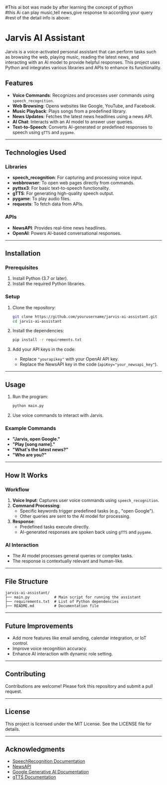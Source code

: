 #This ai bot was made by after learning the concept of python
<br>
#this Ai can play music,tell news,give response to according your query
#rest of the detail info is above:

# Jarvis AI Assistant

Jarvis is a voice-activated personal assistant that can perform tasks such as browsing the web, playing music, reading the latest news, and interacting with an AI model to provide helpful responses. This project uses Python and integrates various libraries and APIs to enhance its functionality.

## Features

- **Voice Commands**: Recognizes and processes user commands using `speech_recognition`.
- **Web Browsing**: Opens websites like Google, YouTube, and Facebook.
- **Music Playback**: Plays songs from a predefined library.
- **News Updates**: Fetches the latest news headlines using a news API.
- **AI Chat**: Interacts with an AI model to answer user queries.
- **Text-to-Speech**: Converts AI-generated or predefined responses to speech using `gTTS` and `pygame`.

---

## Technologies Used

### Libraries
- **speech_recognition**: For capturing and processing voice input.
- **webbrowser**: To open web pages directly from commands.
- **pyttsx3**: For basic text-to-speech functionality.
- **gTTS**: For generating high-quality speech output.
- **pygame**: To play audio files.
- **requests**: To fetch data from APIs.

### APIs
- **NewsAPI**: Provides real-time news headlines.
- **OpenAI**: Powers AI-based conversational responses.

---

## Installation

### Prerequisites
1. Install Python (3.7 or later).
2. Install the required Python libraries.

### Setup
1. Clone the repository:
   ```bash
   git clone https://github.com/yourusername/jarvis-ai-assistant.git
   cd jarvis-ai-assistant
   ```

2. Install the dependencies:
   ```bash
   pip install -r requirements.txt
   ```

3. Add your API keys in the code:
   - Replace `"yourapikey"` with your OpenAI API key.
   - Replace the NewsAPI key in the code (`apiKey="your_newsapi_key"`).

---

## Usage

1. Run the program:
   ```bash
   python main.py
   ```

2. Use voice commands to interact with Jarvis.

### Example Commands
- **"Jarvis, open Google."**
- **"Play [song name]."**
- **"What's the latest news?"**
- **"Who are you?"**

---

## How It Works

### Workflow
1. **Voice Input**: Captures user voice commands using `speech_recognition`.
2. **Command Processing**:
   - Specific keywords trigger predefined tasks (e.g., "open Google").
   - Other queries are sent to the AI model for processing.
3. **Response**:
   - Predefined tasks execute directly.
   - AI-generated responses are spoken back using `gTTS` and `pygame`.

### AI Interaction
- The AI model processes general queries or complex tasks.
- The response is contextually relevant and human-like.

---

## File Structure

```
jarvis-ai-assistant/
├── main.py           # Main script for running the assistant
├── requirements.txt  # List of Python dependencies
├── README.md         # Documentation file
```

---

## Future Improvements

- Add more features like email sending, calendar integration, or IoT control.
- Improve voice recognition accuracy.
- Enhance AI interaction with dynamic role setting.

---

## Contributing

Contributions are welcome! Please fork this repository and submit a pull request.

---

## License

This project is licensed under the MIT License. See the LICENSE file for details.

---

## Acknowledgments

- [SpeechRecognition Documentation](https://pypi.org/project/SpeechRecognition/)
- [NewsAPI](https://newsapi.org/)
- [Google Generative AI Documentation](https://developers.generativeai.google/)
- [gTTS Documentation](https://pypi.org/project/gTTS/)
